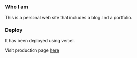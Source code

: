 ### Who I am

This is a personal web site that includes a blog and a portfolio.

### Deploy

It has been deployed using vercel.

Visit production page [here](https://next-dae-blog.vercel.app/es)